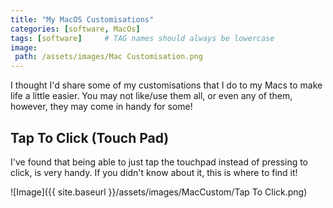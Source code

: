 ```yaml
---
title: "My MacOS Customisations"
categories: [software, MacOs]
tags: [software]     # TAG names should always be lowercase
image:
 path: /assets/images/Mac Customisation.png
---
```


I thought I'd share some of my customisations that I do to my Macs to make life a little easier.
You may not like/use them all, or even any of them, however, they may come in handy for some!

## Tap To Click (Touch Pad)

I've found that being able to just tap the touchpad instead of pressing to click, is very handy.
If you didn't know about it, this is where to find it!

![Image]({{ site.baseurl }}/assets/images/MacCustom/Tap To Click.png)

